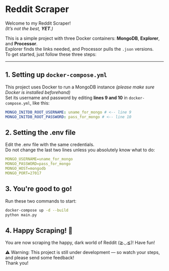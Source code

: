 # Reddit Scraper

Welcome to my Reddit Scraper!  
_(It’s not the best, **YET**.)_

This is a simple project with three Docker containers: **MongoDB**, **Explorer**, and **Processor**.  
Explorer finds the links needed, and Processor pulls the `.json` versions.  
To get started, just follow these three steps:

---

## 1. Setting up `docker-compose.yml`

This project uses Docker to run a MongoDB instance _(please make sure Docker is installed beforehand)_  
Set its username and password by editing **lines 9 and 10** in `docker-compose.yml`, like this:

```yaml
MONGO_INITDB_ROOT_USERNAME: uname_for_mongo # <-- line 9
MONGO_INITDB_ROOT_PASSWORD: pass_for_mongo # <-- line 10
```

## 2. Setting the .env file

Edit the .env file with the same credentials.  
 Do not change the last two lines unless you absolutely know what to do:

```yaml
MONGO_USERNAME=uname_for_mongo
MONGO_PASSWORD=pass_for_mongo
MONGO_HOST=mongodb
MONGO_PORT=27017
```

## 3. You're good to go!

Run these two commands to start:

```bash
docker-compose up -d --build
python main.py

```

## 4. Happy Scraping! 🎉

You are now scraping the happy, dark world of Reddit (≧◡≦)! Have fun!

⚠️ Warning: This project is still under development — so watch your steps, and please send some feedback!  
Thank you!
